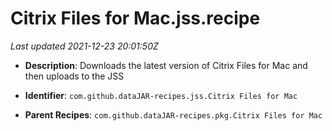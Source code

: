 # Citrix Files for Mac.jss.recipe

_Last updated 2021-12-23 20:01:50Z_

- **Description**: Downloads the latest version of Citrix Files for Mac and then uploads to the JSS

- **Identifier**: `com.github.dataJAR-recipes.jss.Citrix Files for Mac`

- **Parent Recipes**: `com.github.dataJAR-recipes.pkg.Citrix Files for Mac`
